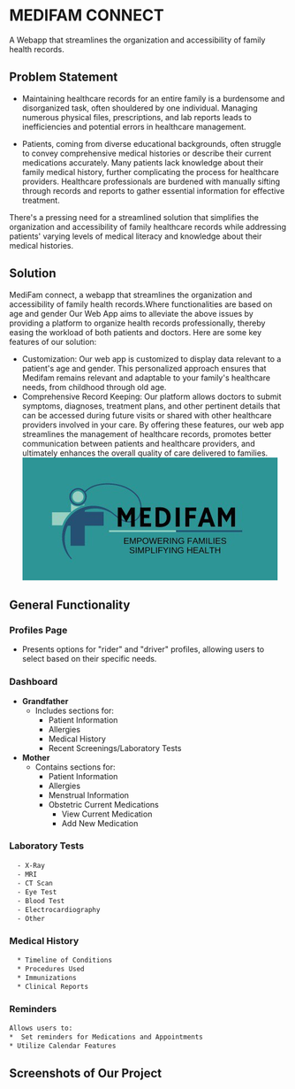# MEDIFAM CONNECT
A Webapp that streamlines the organization and accessibility of family health records.
## Problem Statement
 * Maintaining healthcare records for an entire family is a burdensome and disorganized task, often shouldered by one individual. Managing numerous physical files, prescriptions, and lab reports leads to inefficiencies and potential errors in healthcare management.

 * Patients, coming from diverse educational backgrounds, often struggle to convey comprehensive medical histories or describe their current medications accurately. Many patients lack knowledge about their family medical history, further complicating the process for healthcare providers. Healthcare professionals are burdened with manually sifting through records and reports to gather essential information for effective treatment.
  
There's a pressing need for a streamlined solution that simplifies the organization and accessibility of family healthcare records while addressing patients' varying levels of medical literacy and knowledge about their medical histories.
## Solution
MediFam connect, a webapp that streamlines the organization and accessibility of family health records.Where functionalities are based on age and gender
Our Web App aims to alleviate the above issues by providing a platform to organize health records professionally, thereby easing the workload of both patients and doctors. Here are some key features of our solution:
 * Customization: Our web app is customized to display data relevant to a patient's age and gender. This personalized approach ensures that Medifam remains relevant and adaptable to your family's healthcare needs, from childhood through old age.
 * Comprehensive Record Keeping: Our platform allows doctors to submit symptoms, diagnoses, treatment plans, and other pertinent details that can be accessed during future visits or shared with other healthcare providers involved in your care.
By offering these features, our web app streamlines the management of healthcare records, promotes better communication between patients and healthcare providers, and ultimately enhances the overall quality of care delivered to families.
 ![](https://github.com/Anamika-K20/MediFam-Connect/blob/main/Images/logo2.0.jpg)
## General Functionality
### Profiles Page
- Presents options for "rider" and "driver" profiles, allowing users to select based on their specific needs.

### Dashboard
- **Grandfather**
  - Includes sections for:
    - Patient Information
    - Allergies
    - Medical History
    - Recent Screenings/Laboratory Tests
- **Mother**
  - Contains sections for:
    - Patient Information
    - Allergies
    - Menstrual Information
    - Obstetric Current Medications
      - View Current Medication
      - Add New Medication
### Laboratory Tests
      - X-Ray
      - MRI
      - CT Scan
      - Eye Test
      - Blood Test
      - Electrocardiography
      - Other
### Medical History
      * Timeline of Conditions
      * Procedures Used
      * Immunizations
      * Clinical Reports
 ### Reminders
    Allows users to:
    *  Set reminders for Medications and Appointments
    * Utilize Calendar Features
## Screenshots of Our Project


